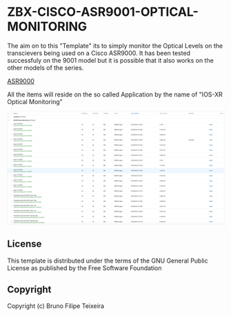 # ZBX-CISCO-ASR9001-OPTICAL-MONITORING

The aim on to this "Template" its to simply monitor the Optical Levels on the transcievers being used on a Cisco ASR9000. It has been tested successfuly on the 9001 model but it is possible that it also works on the other models of the series.

[ASR9000](https://en.wikipedia.org/wiki/ASR9000)

All the items will reside on the so called Application by the name of "IOS-XR Optical Monitoring"

![alt text](https://github.com/hacktivism-github/zbx-templates-repository/blob/master/images/Screen%20Shot%202018-08-30%20at%2015.10.56.png "Logo Title Text 1")

## License
This template is distributed under the terms of the GNU General Public License as published by the Free Software Foundation

## Copyright
Copyright (c) Bruno Filipe Teixeira
